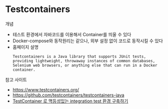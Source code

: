 # Testcontainers
개념
- 테스트 환경에서 자바코드를 이용해서 Container를 띄울 수 있다
- Docker-compose와 동작원리는 같으나, 외부 설정 없이 코드로 동작시킬 수 있다
- 홈페이지 설명
   ```
   Testcontainers is a Java library that supports JUnit tests, providing lightweight, throwaway instances of common databases, Selenium web browsers, or anything else that can run in a Docker container.
   ```

참고 사이트
- https://www.testcontainers.org/
- https://github.com/testcontainers/testcontainers-java
- [TestContainer 로 멱등성있는 integration test 환경 구축하기](https://medium.com/riiid-teamblog-kr/testcontainer-%EB%A1%9C-%EB%A9%B1%EB%93%B1%EC%84%B1%EC%9E%88%EB%8A%94-integration-test-%ED%99%98%EA%B2%BD-%EA%B5%AC%EC%B6%95%ED%95%98%EA%B8%B0-4a6287551a31)